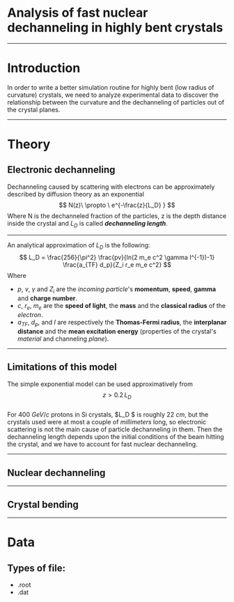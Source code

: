 # Analysis of fast nuclear dechanneling in highly bent crystals
<!-- ![bg 80%](channeling_small.gif) -->

---

# Introduction
<!-- page_number: true -->
<!-- footer: Nuclear dechanneling analysis - Introduction -->
In order to write a better simulation routine for highly bent (low radius of curvature) crystals, we need to analyze experimental data to discover the relationship between the curvature and the dechanneling of particles out of the crystal planes.

---

# Theory
<!-- footer: Nuclear dechanneling analysis - Theory-->

## Electronic dechanneling
Dechanneling caused by scattering with electrons can be approximately described by diffusion theory as an exponential
$$ N(z)\  \propto \ e^{-\frac{z}{L_D} } $$
Where N is the dechanneled fraction of the particles, z is the depth distance inside the crystal and $L_D$ is called _**dechanneling length**_.

---

An analytical approximation of $L_D$ is the following:
$$ L_D = \frac{256}{\pi^2} \frac{pv}{ln(2 m_e c^2 \gamma I^{-1})-1} \frac{a_{TF} d_p}{Z_i r_e m_e c^2} $$
Where 
* $p$, $v$, $\gamma$ and $Z_i$ are the *incoming particle*'s **momentum**, **speed**, **gamma** and **charge number**.
* $c$, $r_e$, $m_e$ are the **speed of light**, the **mass** and the **classical radius** of the *electron*.
* $a_{TF}$, $d_p$, and $I$ are respectively the **Thomas-Fermi radius**, the **interplanar distance** and the **mean excitation energy** (properties of the crystal's *material* and channeling *plane*).

---

## Limitations of this model
The simple exponential model can be used approximatively from  
$$ z > 0.2 \, L_D$$  
For $400\ GeV/c$ protons in Si crystals, $L_D $ is roughly $22\ cm$, but the crystals used were at most a couple of *millimeters* long, so electronic scattering is not the main cause of particle dechanneling in them. Then the dechanneling length depends upon the initial conditions of the beam hitting the crystal, and we have to account for fast nuclear dechanneling.

---

## Nuclear dechanneling

---

## Crystal bending

---

# Data 
<!-- footer: Nuclear dechanneling analysis - Data -->
## Types of file:

* .root
* .dat